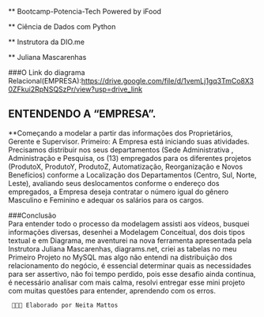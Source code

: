 ** Bootcamp-Potencia-Tech  Powered by iFood

** Ciência de Dados com Python

**    Instrutora da DIO.me

**    Juliana Mascarenhas


###O Link do diagrama Relacional(EMPRESA):https://drive.google.com/file/d/1vemLj1gq3TmCo8X30ZFkui2RpNSQSzPr/view?usp=drive_link

## ENTENDENDO A “EMPRESA”.
	
 **Começando a modelar a partir das informações dos Proprietários, Gerente e Supervisor.
  Primeiro: A Empresa está iniciando suas atividades.
  Precisamos distribuir nos seus departamentos (Sede Administrativa , Administração e Pesquisa, os (13) empregados para os diferentes projetos
  (ProdutoX, ProdutoY, ProdutoZ, Automatização, Reorganização e Novos Benefícios) conforme a  Localização dos Departamentos
  (Centro,   Sul, Norte, Leste), avaliando seus deslocamentos conforme o endereço dos empregados, 
  a Empresa deseja contratar o número igual do gênero Masculino e Feminino e adequar os salários para os cargos. 

 ###Conclusão	
	   Para entender todo o processo da modelagem assisti aos vídeos, busquei informações diversas, desenhei a Modelagem Conceitual, dos dois tipos textual e em Diagrama,
     me aventurei na nova ferramenta apresentada pela Instrutora Juliana Mascarenhas, diagrams.net, criei as tabelas no meu Primeiro Projeto no MySQL mas algo não entendi
     na distribuição dos relacionamento do negócio, é essencial determinar quais as  necessidades  para ser assertivo, não foi tempo perdido, pois esse desafio ainda continua, 
     é necessário analisar com mais calma, resolvi entregar esse mini projeto com muitas questões  para entender, aprendendo com os erros.

     🚀🚀🚀 Elaborado por Neita Mattos
              

